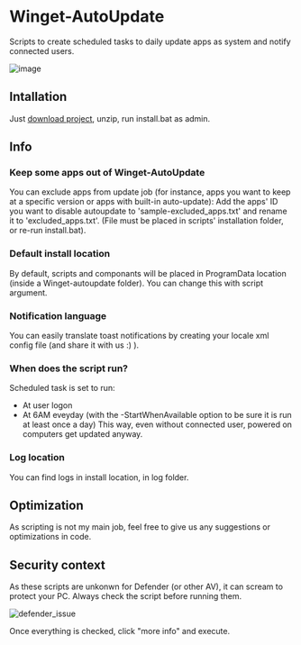 # Winget-AutoUpdate
Scripts to create scheduled tasks to daily update apps as system and notify connected users.


![image](https://user-images.githubusercontent.com/96626929/150645599-9460def4-0818-4fe9-819c-dd7081ff8447.png)

## Intallation
Just [download project](https://github.com/Romanitho/Winget-AutoUpdate/archive/refs/heads/main.zip), unzip, run install.bat as admin.

## Info
### Keep some apps out of Winget-AutoUpdate
You can exclude apps from update job (for instance, apps you want to keep at a specific version or apps with built-in auto-update):
Add the apps' ID you want to disable autoupdate to 'sample-excluded_apps.txt' and rename it to 'excluded_apps.txt'. (File must be placed in scripts' installation folder, or re-run install.bat).
### Default install location
By default, scripts and componants will be placed in ProgramData location (inside a Winget-autoupdate folder). You can change this with script argument.
### Notification language
You can easily translate toast notifications by creating your locale xml config file (and share it with us :) ).
### When does the script run?
Scheduled task is set to run:
- At user logon
- At 6AM eveyday (with the -StartWhenAvailable option to be sure it is run at least once a day)
This way, even without connected user, powered on computers get updated anyway.
### Log location
You can find logs in install location, in log folder.

## Optimization
As scripting is not my main job, feel free to give us any suggestions or optimizations in code.

## Security context
As these scripts are unkonwn for Defender (or other AV), it can scream to protect your PC.
Always check the script before running them.

![defender_issue](https://user-images.githubusercontent.com/96626929/151709095-a4b44be5-8394-4d71-8b24-69a1cf37bba4.PNG)

Once everything is checked, click "more info" and execute.

